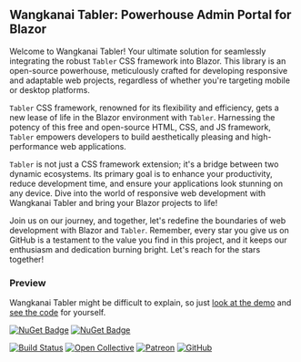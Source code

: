 ## Wangkanai Tabler: Powerhouse Admin Portal for Blazor

Welcome to Wangkanai Tabler! Your ultimate solution for seamlessly integrating the robust `Tabler` CSS framework into Blazor. 
This library is an open-source powerhouse, meticulously crafted for developing responsive and adaptable web projects, regardless of whether you're targeting mobile or desktop platforms.

`Tabler` CSS framework, renowned for its flexibility and efficiency, gets a new lease of life in the Blazor environment with `Tabler`. 
Harnessing the potency of this free and open-source HTML, CSS, and JS framework, `Tabler` empowers developers to build aesthetically pleasing and high-performance web applications.

`Tabler` is not just a CSS framework extension; it's a bridge between two dynamic ecosystems. 
Its primary goal is to enhance your productivity, reduce development time, and ensure your applications look stunning on any device. 
Dive into the world of responsive web development with Wangkanai Tabler and bring your Blazor projects to life!

Join us on our journey, and together, let's redefine the boundaries of web development with Blazor and `Tabler`. 
Remember, every star you give us on GitHub is a testament to the value you find in this project, and it keeps our enthusiasm and dedication burning bright. 
Let's reach for the stars together!

### Preview

Wangkanai Tabler might be difficult to explain, so just [look at the demo](https://tabler.wangkanai.com/)
and [see the code](https://github.com/wangkanai/wangkanai/tree/main/Tabler/demo) for yourself.

[![NuGet Badge](https://buildstats.info/nuget/wangkanai.tabler)](https://www.nuget.org/packages/wangkanai.tabler)
[![NuGet Badge](https://buildstats.info/nuget/wangkanai.tabler?includePreReleases=true)](https://www.nuget.org/packages/wangkanai.tabler)

[![Build Status](https://dev.azure.com/wangkanai/GitHub/_apis/build/status/wangkanai?branchName=main)](https://dev.azure.com/wangkanai/GitHub/_build/latest?definitionId=20&branchName=main)
[![Open Collective](https://img.shields.io/badge/open%20collective-support%20me-3385FF.svg)](https://opencollective.com/wangkanai)
[![Patreon](https://img.shields.io/badge/patreon-support%20me-d9643a.svg)](https://www.patreon.com/wangkanai)
[![GitHub](https://img.shields.io/github/license/wangkanai/wangkanai)](https://github.com/wangkanai/wangkanai/blob/main/LICENSE)

